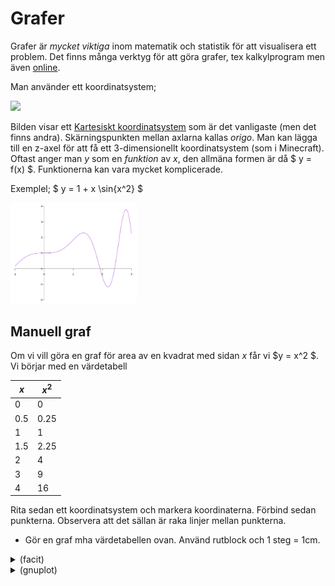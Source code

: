 # Grafer

Grafer är *mycket viktiga* inom matematik och statistik för att
visualisera ett problem.
Det finns många verktyg för att göra grafer, tex kalkylprogram men
även [online](http://fooplot.com/).

Man använder ett koordinatsystem;

<img src="https://upload.wikimedia.org/wikipedia/commons/f/fb/CartesianPlane.svg" width="30%" />

Bilden visar ett [Kartesiskt
koordinatsystem](https://sv.wikipedia.org/wiki/Kartesiskt_koordinatsystem)
som är det vanligaste (men det finns andra). Skärningspunkten mellan
axlarna kallas *origo*. Man kan lägga till en z-axel för att få ett
3-dimensionellt koordinatsystem (som i Minecraft). Oftast anger man $y$
som en *funktion* av $x$, den allmäna formen är då
$ y = f(x) $. Funktionerna kan vara mycket komplicerade.

Exemplel; $ y = 1 + x \sin{x^2} $

<img src="plot1.svg" width="40%" />

## Manuell graf

Om vi vill göra en graf för area av en kvadrat med sidan $x$ får vi
$y = x^2 $. Vi börjar med en värdetabell

|  $x$  |  $x^2$ |
| ----- | ------ |
|  0    |  0     |
|  0.5  |  0.25  |
|  1    |  1     |
|  1.5  |  2.25  |
|  2    |  4     |
|  3    |  9     |
|  4    |  16    |

Rita sedan ett koordinatsystem och markera koordinaterna. Förbind
sedan punkterna. Observera att det sällan är raka linjer mellan punkterna.

* Gör en graf mha värdetabellen ovan. Använd rutblock och 1 steg = 1cm.

<details><summary>(facit)</summary>

<img src="sqarea.svg" width="20%" />

</details>

<details><summary>(gnuplot)</summary>

gnuplot <<EOF
set terminal svg dynamic
set out 'plot1.svg'
unset y2tics
set key off
set tics axis
set zeroaxis linewidth 1 linetype 1 lc 0
set xtics nomirror
set ytics nomirror
set tics scale 1 1
set border 0
set xrange [-1:3]
unset x2tics
unset x2tics
plot 1 + x * sin(x*x)
EOF

gnuplot <<EOF
set terminal svg size 200,400 dynamic
set out 'sqarea.svg'
unset y2tics
set key off
set tics axis
set zeroaxis linewidth 1 linetype 1 lc 0
set xtics nomirror
set ytics nomirror
set xtics scale 1 1
set ytics scale 2 2 offset -2
set size ratio -1
set border 0
set xrange [0:4]
unset x2tics
plot x*x
EOF

</details>

